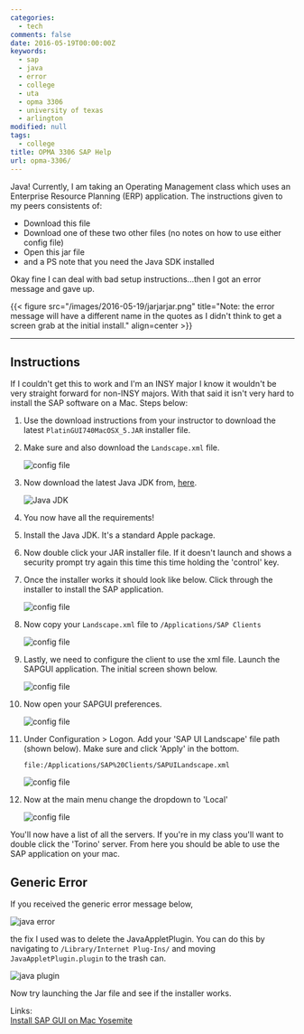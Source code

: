 ```yaml
---
categories:
  - tech
comments: false
date: 2016-05-19T00:00:00Z
keywords:
  - sap
  - java
  - error
  - college
  - uta
  - opma 3306
  - university of texas
  - arlington
modified: null
tags:
  - college
title: OPMA 3306 SAP Help
url: opma-3306/
---
```


Java! Currently, I am taking an Operating Management class which uses an Enterprise Resource Planning (ERP) application. The instructions given to my peers consistents of:

- Download this file
- Download one of these two other files (no notes on how to use either config file)
- Open this jar file
- and a PS note that you need the Java SDK installed

Okay fine I can deal with bad setup instructions...then I got an error message and gave up.

{{< figure src="/images/2016-05-19/jarjarjar.png" title="Note: the error message will have a different name in the quotes as I didn't think to get a screen grab at the initial install." align=center >}}

---

## Instructions

If I couldn't get this to work and I'm an INSY major I know it wouldn't be very straight forward for non-INSY majors. With that said it isn't very hard to install the SAP software on a Mac. Steps below:

1. Use the download instructions from your instructor to download the latest `PlatinGUI740MacOSX_5.JAR` installer file.

1. Make sure and also download the `Landscape.xml` file.

   ![config file](/images/2016-05-19/config-file.png)

1. Now download the latest Java JDK from, [here](http://www.oracle.com/technetwork/java/javase/downloads/jdk8-downloads-2133151.html).

   ![Java JDK](/images/2016-05-19/java-jdk.png)

1. You now have all the requirements!

1. Install the Java JDK. It's a standard Apple package.

1. Now double click your JAR installer file. If it doesn't launch and shows a security prompt try again this time this time holding the 'control' key.

1. Once the installer works it should look like below. Click through the installer to install the SAP application.

   ![config file](/images/2016-05-19/sap-installer.png)

1. Now copy your `Landscape.xml` file to `/Applications/SAP Clients`

   ![config file](/images/2016-05-19/copy-config-file.png)

1. Lastly, we need to configure the client to use the xml file. Launch the SAPGUI application. The initial screen shown below.

   ![config file](/images/2016-05-19/first-screen.png)

1. Now open your SAPGUI preferences.

   ![config file](/images/2016-05-19/app-prefs.png)

1. Under Configuration > Logon. Add your 'SAP UI Landscape' file path (shown below). Make sure and click 'Apply' in the bottom.

   ```
   file:/Applications/SAP%20Clients/SAPUILandscape.xml
   ```

   ![config file](/images/2016-05-19/pref-setup.png)

1. Now at the main menu change the dropdown to 'Local'

   ![config file](/images/2016-05-19/dropdown.png)

You'll now have a list of all the servers. If you're in my class you'll want to double click the 'Torino' server. From here you should be able to use the SAP application on your mac.

## Generic Error

If you received the generic error message below,

![java error](/images/2016-05-19/jarjarjar.png)

the fix I used was to delete the JavaAppletPlugin. You can do this by navigating to `/Library/Internet Plug-Ins/` and moving `JavaAppletPlugin.plugin` to the trash can.

![java plugin](/images/2016-05-19/plugin-path.png)

Now try launching the Jar file and see if the installer works.

Links:  
[Install SAP GUI on Mac Yosemite](http://scn.sap.com/community/gui/blog/2015/04/25/steps-to-install-sap-gui-on-mac-yosemite)
